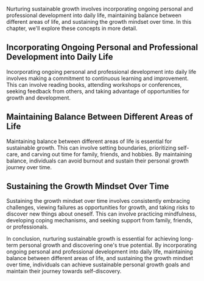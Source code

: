 
Nurturing sustainable growth involves incorporating ongoing personal and professional development into daily life, maintaining balance between different areas of life, and sustaining the growth mindset over time. In this chapter, we'll explore these concepts in more detail.

Incorporating Ongoing Personal and Professional Development into Daily Life
---------------------------------------------------------------------------

Incorporating ongoing personal and professional development into daily life involves making a commitment to continuous learning and improvement. This can involve reading books, attending workshops or conferences, seeking feedback from others, and taking advantage of opportunities for growth and development.

Maintaining Balance Between Different Areas of Life
---------------------------------------------------

Maintaining balance between different areas of life is essential for sustainable growth. This can involve setting boundaries, prioritizing self-care, and carving out time for family, friends, and hobbies. By maintaining balance, individuals can avoid burnout and sustain their personal growth journey over time.

Sustaining the Growth Mindset Over Time
---------------------------------------

Sustaining the growth mindset over time involves consistently embracing challenges, viewing failures as opportunities for growth, and taking risks to discover new things about oneself. This can involve practicing mindfulness, developing coping mechanisms, and seeking support from family, friends, or professionals.

In conclusion, nurturing sustainable growth is essential for achieving long-term personal growth and discovering one's true potential. By incorporating ongoing personal and professional development into daily life, maintaining balance between different areas of life, and sustaining the growth mindset over time, individuals can achieve sustainable personal growth goals and maintain their journey towards self-discovery.

